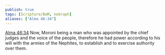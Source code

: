 ```yaml
---
publish: true
tags: [Scripture/BoM, noGraph]
aliases: ["Alma 46:34"]
---
```

[Alma 46:34](https://churchofjesuschrist.org/study/scriptures/bofm/alma/46?lang=eng&id=p34#p34) Now, Moroni being a man who was appointed by the chief judges and the voice of the people, therefore he had power according to his will with the armies of the Nephites, to establish and to exercise authority over them.
